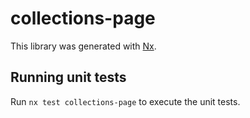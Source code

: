 # collections-page

This library was generated with [Nx](https://nx.dev).

## Running unit tests

Run `nx test collections-page` to execute the unit tests.
